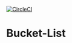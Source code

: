 
[![CircleCI](https://circleci.com/gh/andela-kipyegon/Bucket-List.svg?style=svg)](https://circleci.com/gh/andela-kipyegon/Bucket-List)

# Bucket-List